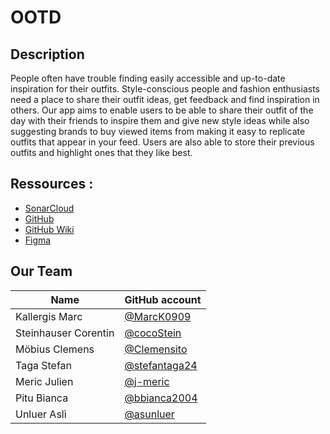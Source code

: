# OOTD 

## Description
People often have trouble finding easily accessible and up-to-date inspiration for their outfits. 
Style-conscious people and fashion enthusiasts need a place to share their outfit ideas, get 
feedback and find inspiration in others. Our app aims to enable users to be able to share their 
outfit of the day with their friends to inspire them and give new style ideas while also suggesting 
brands to buy viewed items from making it easy to replicate outfits that appear in your feed. Users 
are also able to store their previous outfits and highlight ones that they like best.

## Ressources :
- [SonarCloud](https://sonarcloud.io/organizations/swent-team01/projects)
- [GitHub](https://github.com/swent-Team01/OOTD)
- [GitHub Wiki](https://github.com/swent-Team01/OOTD/wiki)
- [Figma](https://www.figma.com/design/EQfCuEx3jJpUSZ3NKc4DE5/stefan.taga-s-team-library?t=1rG02nxGubCxY31q-0)

## Our Team
| Name                 | GitHub account                                   |
|----------------------|--------------------------------------------------|
| Kallergis Marc       | [@MarcK0909](https://github.com/MarcK0909)       |
| Steinhauser Corentin | [@cocoStein](https://github.com/cocoStein)       |
| Möbius  Clemens      | [@Clemensito](https://github.com/Clemensito)     |
| Taga    Stefan       | [@stefantaga24](https://github.com/stefantaga24) |
| Meric  Julien        | [@j-meric](https://github.com/j-meric)           |
| Pitu  Bianca         | [@bbianca2004](https://github.com/bbianca2004)   |
| Unluer  Aslì         | [@asunluer](https://github.com/asunluer)         |
